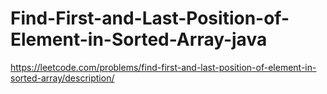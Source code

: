 # Find-First-and-Last-Position-of-Element-in-Sorted-Array-java
https://leetcode.com/problems/find-first-and-last-position-of-element-in-sorted-array/description/
